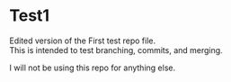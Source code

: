 # Test1
Edited version of the First test repo file.  
This is intended to test branching, commits, and merging.

I will not be using this repo for anything else.
